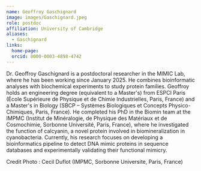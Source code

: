 ```yaml
---
name: Geoffroy Gaschignard
image: images/Gaschignard.jpeg
role: postdoc
affiliation: University of Cambridge
aliases:
  - Gaschignard
links:
  home-page: 
  orcid: 0000-0003-4898-4742
---
```


Dr. Geoffroy Gaschignard is a postdoctoral researcher in the MIMIC Lab, where he has been working since January 2025. He combines bioinformatic analyses with biochemical experiments to study protein families.
Geoffroy holds an engineering degree (equivalent to a Master's) from ESPCI Paris (École Supérieure de Physique et de Chimie Industrielles, Paris, France) and a Master's in Biology (SBCP – Systèmes Biologiques et Concepts Physico-Chimiques, Paris, France).
He completed his PhD in the Biomin team at the IMPMC (Institut de Minéralogie, de Physique des Matériaux et de Cosmochimie, Sorbonne Université, Paris, France), where he investigated the function of calcyanin, a novel protein involved in biomineralization in cyanobacteria.
Currently, his research focuses on developing a bioinformatics pipeline to detect DNA mimic proteins in sequence databases and experimentally validating their functional mimicry.

Credit Photo : Cecil Duflot (IMPMC, Sorbonne Universite, Paris, France)